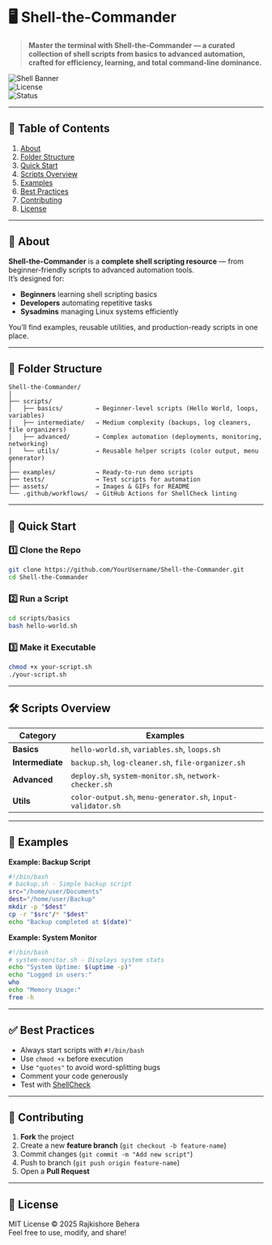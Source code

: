 # 🖥️ Shell-the-Commander

> **Master the terminal with Shell-the-Commander — a curated collection of shell scripts from basics to advanced automation, crafted for efficiency, learning, and total command-line dominance.**

![Shell Banner](https://img.shields.io/badge/Shell-Bash-blue?style=flat-square)  
![License](https://img.shields.io/badge/License-MIT-green?style=flat-square)  
![Status](https://img.shields.io/badge/Status-Active-success?style=flat-square)

---

## 📜 Table of Contents
1. [About](#-about)
2. [Folder Structure](#-folder-structure)
3. [Quick Start](#-quick-start)
4. [Scripts Overview](#-scripts-overview)
5. [Examples](#-examples)
6. [Best Practices](#-best-practices)
7. [Contributing](#-contributing)
8. [License](#-license)

---

## 📖 About

**Shell-the-Commander** is a **complete shell scripting resource** — from beginner-friendly scripts to advanced automation tools.  
It’s designed for:
- **Beginners** learning shell scripting basics
- **Developers** automating repetitive tasks
- **Sysadmins** managing Linux systems efficiently

You’ll find examples, reusable utilities, and production-ready scripts in one place.

---

## 📂 Folder Structure
```
Shell-the-Commander/
│
├── scripts/
│   ├── basics/         → Beginner-level scripts (Hello World, loops, variables)
│   ├── intermediate/   → Medium complexity (backups, log cleaners, file organizers)
│   ├── advanced/       → Complex automation (deployments, monitoring, networking)
│   └── utils/          → Reusable helper scripts (color output, menu generator)
│
├── examples/           → Ready-to-run demo scripts
├── tests/              → Test scripts for automation
├── assets/             → Images & GIFs for README
└── .github/workflows/  → GitHub Actions for ShellCheck linting
```

---

## 🚀 Quick Start

### 1️⃣ Clone the Repo
```bash
git clone https://github.com/YourUsername/Shell-the-Commander.git
cd Shell-the-Commander
```

### 2️⃣ Run a Script
```bash
cd scripts/basics
bash hello-world.sh
```

### 3️⃣ Make it Executable
```bash
chmod +x your-script.sh
./your-script.sh
```

---

## 🛠 Scripts Overview

| Category       | Examples                                                                 |
|----------------|--------------------------------------------------------------------------|
| **Basics**     | `hello-world.sh`, `variables.sh`, `loops.sh`                             |
| **Intermediate**| `backup.sh`, `log-cleaner.sh`, `file-organizer.sh`                      |
| **Advanced**   | `deploy.sh`, `system-monitor.sh`, `network-checker.sh`                   |
| **Utils**      | `color-output.sh`, `menu-generator.sh`, `input-validator.sh`             |

---

## 📌 Examples

**Example: Backup Script**
```bash
#!/bin/bash
# backup.sh - Simple backup script
src="/home/user/Documents"
dest="/home/user/Backup"
mkdir -p "$dest"
cp -r "$src"/* "$dest"
echo "Backup completed at $(date)"
```

**Example: System Monitor**
```bash
#!/bin/bash
# system-monitor.sh - Displays system stats
echo "System Uptime: $(uptime -p)"
echo "Logged in users:"
who
echo "Memory Usage:"
free -h
```

---

## ✅ Best Practices
- Always start scripts with `#!/bin/bash`
- Use `chmod +x` before execution
- Use `"quotes"` to avoid word-splitting bugs
- Comment your code generously
- Test with [ShellCheck](https://www.shellcheck.net/)

---

## 🤝 Contributing
1. **Fork** the project
2. Create a new **feature branch** (`git checkout -b feature-name`)
3. Commit changes (`git commit -m "Add new script"`)
4. Push to branch (`git push origin feature-name`)
5. Open a **Pull Request**

---

## 📜 License
MIT License © 2025 Rajkishore Behera  
Feel free to use, modify, and share!

